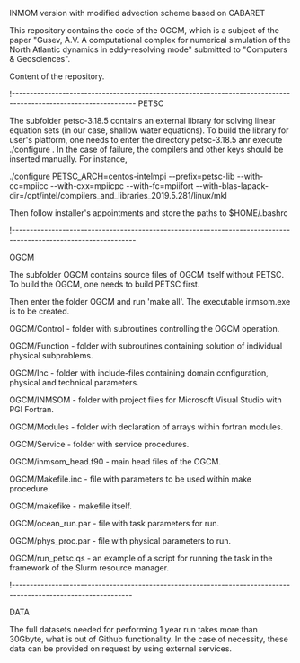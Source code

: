 INMOM version with modified advection scheme based on CABARET

This repository contains the code of the OGCM, which is a subject of the paper "Gusev, A.V. A computational complex for numerical simulation of the North Atlantic dynamics in eddy-resolving mode" submitted to "Computers & Geosciences".

Content of the repository.

!----------------------------------------------------------------------------------------------------------------
PETSC

The subfolder petsc-3.18.5 contains an external library for solving linear equation sets (in our case, shallow water equations). To build the library for user's platform, one needs to enter the directory petsc-3.18.5 anr execute ./configure . In the case of failure, the compilers and other keys should be inserted manually. For instance,

./configure PETSC_ARCH=centos-intelmpi --prefix=petsc-lib --with-cc=mpiicc --with-cxx=mpiicpc --with-fc=mpiifort --with-blas-lapack-dir=/opt/intel/compilers_and_libraries_2019.5.281/linux/mkl

Then follow installer's appointments and store the paths to $HOME/.bashrc

!----------------------------------------------------------------------------------------------------------------

OGCM

The subfolder OGCM contains source files of OGCM itself without PETSC. To build the OGCM, one needs to build PETSC first.

Then enter the folder OGCM and run 'make all'. The executable inmsom.exe is to be created.

OGCM/Control - folder with subroutines controlling the OGCM operation.

OGCM/Function - folder with subroutines containing solution of individual physical subproblems.

OGCM/Inc - folder with include-files containing domain configuration, physical and technical parameters.

OGCM/INMSOM - folder with project files for Microsoft Visual Studio with PGI Fortran.

OGCM/Modules - folder with declaration of arrays within fortran modules.

OGCM/Service - folder with service procedures.

OGCM/inmsom_head.f90 - main head files of the OGCM.

OGCM/Makefile.inc - file with parameters to be used within make procedure.

OGCM/makefike - makefile itself.

OGCM/ocean_run.par - file with task parameters for run.

OGCM/phys_proc.par - file with physical parameters to run.

OGCM/run_petsc.qs - an example of a script for running the task in the framework of the Slurm resource manager.

!---------------------------------------------------------------------------------------------------------------

DATA

The full datasets needed for performing 1 year run takes more than 30Gbyte, what is out of Github functionality. In the case of necessity, these data can be provided on request by using external services.
